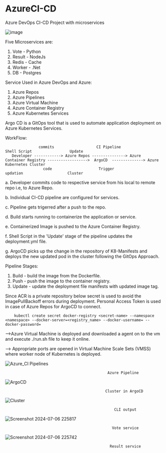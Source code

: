 # AzureCI-CD
Azure DevOps CI-CD Project with microservices

![image](https://github.com/venkatapavan2905/AzureCI-CD/assets/138016465/1e643c4a-cc6f-4876-9c2d-508e1907e4d1)


Five Microservices are:
1. Vote - Python
2. Result - NodeJs
3. Redis - Cache
4. Worker - .Net
5. DB - Postgres

Service Used in Azure DevOps and Azure:
1. Azure Repos
2. Azure Pipelines
3. Azure Virtual Machine
4. Azure Container Registry
5. Azure Kubernetes Services

Argo CD is a GitOps tool that is used to automate application deployment on Azure Kubernetes Services.

WorkFlow:

           
                   commits                   CI Pipeline                                Shell Script                 Update 
       Developer ------------> Azure Repos ---------------> Azure Container Registry ------------------>  ArgoCD  --------------> Azure Kubernetes Cluster
                     code                     Trigger                                     updation                    Cluster


a. Developer commits code to respective service from his local to remote repo i.e, to Azure Repo.

b. Individual CI-CD pipeline are configured for services.

c. Pipeline gets trigerred after a push to the repo.

d. Build starts running to containerize the application or service.

e. Containerized Image is pushed to the Azure Container Registry.

f. Shell Script in the 'Update' stage of the pipeline updates the deployment.yml file.

g. ArgoCD picks up the change in the repository of K8-Manifests and deploys the new updated pod in the cluster following the GitOps Approach.


Pipeline Stages:
1. Build - build the image from the Dockerfile.
2. Push - push the image to the container registry.
3. Update - update the deployment file manifests with updated image tag.


Since ACR is a private repository below secret is used to avoid the ImagePullBackoff errors during deployment. Personal Access Token is used in case of Azure Repos for ArgoCD to connect.

        kubectl create secret docker-registry <secret-name> --namespace <namespace> --docker-server=<registry_name> --docker-username= --docker-password=


-->Azure Virtual Machine is deployed and downloaded a agent on to the vm and execute ./run.sh file to keep it online.

--> Appropriate ports are opened in Virtual Machine Scale Sets (VMSS) where worker node of Kubernetes is deployed.

![Azure_CI Pipelines](https://github.com/venkatapavan2905/AzureCI-CD/assets/138016465/5747b318-23f0-4e53-963c-d89eb13fe625)


                                                  Azure Pipeline



![ArgoCD](https://github.com/venkatapavan2905/AzureCI-CD/assets/138016465/f4110b9b-fd4a-456e-87aa-5a5e3d3a0677)


                                                 Cluster in ArgoCD

  ![Cluster](https://github.com/venkatapavan2905/AzureCI-CD/assets/138016465/9a116fbf-5861-4140-9ceb-970a36284064)


                                                     CLI output

![Screenshot 2024-07-06 225817](https://github.com/venkatapavan2905/AzureCI-CD/assets/138016465/cd1abe65-bbb8-4a9f-ba85-557ef5789208)


                                                    Vote service


![Screenshot 2024-07-06 225742](https://github.com/venkatapavan2905/AzureCI-CD/assets/138016465/b3abd630-09b6-43f7-95cf-aef9876255bc)


                                                   Result service




